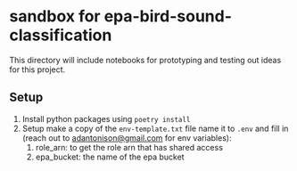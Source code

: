 # sandbox for epa-bird-sound-classification

This directory will include notebooks for prototyping and testing out ideas for this project.

## Setup

1. Install python packages using `poetry install`
2. Setup make a copy of the `env-template.txt` file name it to `.env` and fill in (reach out to [adantonison@gmail.com](adantonison@gmail.com) for env variables):
   1. role_arn:  to get the role arn that has shared access
   2. epa_bucket: the name of the epa bucket
